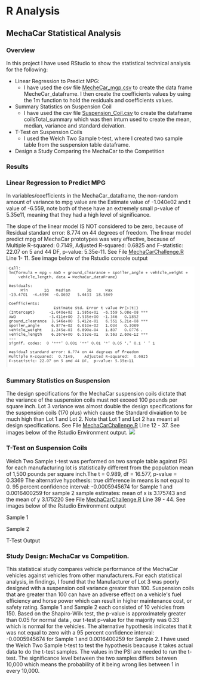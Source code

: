 # R Analysis
## MechaCar Statistical Analysis
### Overview
In this project I have used RStudio to show the statistical technical analysis for the following:

- Linear Regression to Predict MPG:
  - I have used the csv file [MecheCar_mgp.csv](https://github.com/Judyhm2/R_Analysis/blob/main/MechaCar_Statistical_Analysis/MechaCar_mpg.csv) to create the data frame MecheCar_dataframe. I then create the coefficients values by using the 1m function to hold the residuals and coefficients values.
- Summary Statistics on Suspension Coil
  - I have used the csv file [Suspension_Coil.csv](https://github.com/Judyhm2/R_Analysis/blob/main/MechaCar_Statistical_Analysis/Suspension_Coil.csv) to create the dataframe coilsTotal_summary which was then inturn used to create the mean, median, variance and standard deivation.
- T-Test on Suspension Coils
  - I used the Welch Two Sample t-test, where I created two sample table from the suspension table dataframe.
- Design a Study Comparing the MechaCar to the Competition
### Results
### Linear Regression to Predict MPG
In variables/coefficients in the MechaCar_dataframe, the non-random amount of variance to mpg value are the Estimate value of -1.040e02 and t value of -6.559, note both of these have an extremely small p-value of 5.35e11, meaning that they had a high level of significance.

The slope of the linear model IS NOT considered to be zero, because of Residual standard error: 8.774 on 44 degrees of freedom. The linear model predict mpg of MechaCar prototypes was very effective, because of Multiple R-squared: 0.7149, Adjusted R-squared: 0.6825 and F-statistic: 22.07 on 5 and 44 DF, p-value: 5.35e-11. See File [MechaCarChallenge.R](https://github.com/Judyhm2/R_Analysis/blob/main/MechaCar_Statistical_Analysis/MechaCarChallenge.R) Line 1- 11. See image below of the Rstudio console output

![](https://github.com/Judyhm2/R_Analysis/blob/main/MechaCar_Statistical_Analysis/Part1.png)


### Summary Statistics on Suspension
The design specifications for the MechaCar suspension coils dictate that the variance of the suspension coils must not exceed 100 pounds per square inch. Lot 3 variance was almost double the design specifications for the suspension coils (170 plus) which cause the Standard divaiation to be much high than Lot 1 and Lot 2. Note that Lot 1 and Lot 2 has meant all design specifications. See File [MechaCarChallenge.R](https://github.com/Judyhm2/R_Analysis/blob/main/MechaCar_Statistical_Analysis/MechaCarChallenge.R) Line 12 - 37. See images below of the Rstudio Environment output.
![](#)




### T-Test on Suspension Coils
Welch Two Sample t-test was performed on two sample table against PSI for each manufacturing lot is statistically different from the population mean of 1,500 pounds per square inch.The t = 0.989, df = 16.577, p-value = 0.3369 The alternative hypothesis: true difference in means is not equal to 0. 95 percent confidence interval: -0.0005945674 for Sample 1 and 0.0016400259 for sample 2 sample estimates: mean of x is 3.175743 and the mean of y 3.175220 See File [MechaCarChallenge.R](https://github.com/Judyhm2/R_Analysis/blob/main/MechaCar_Statistical_Analysis/MechaCarChallenge.R) Line 39 - 44. See images below of the Rstudio Environment output

Sample 1

Sample 2

T-Test Output

### Study Design: MechaCar vs Competition.
This statistical study compares vehicle performance of the MechaCar vehicles against vehicles from other manufacturers. For each statistical analysis, in findings, I found that the Manufacturer of Lot 3 was poorly designed with a suspension coil variance greater than 100. Suspension coils that are greater than 100 can have an adverse effect on a vehicle's fuel efficiency and horse power which can result in higher maintenance cost, or safety rating. Sample 1 and Sample 2 each consisted of 10 vehicles from 150. Based on the Shapiro-Wilk test, the p-value is approximately greater than 0.05 for normal data , our t-test p-value for the majority was 0.33 which is normal for the vehicles. The alternative hypothesis indicates that it was not equal to zero with a 95 percent confidence interval: -0.0005945674 for Sample 1 and 0.0016400259 for Sample 2. I have used the Welch Two Sample t-test to test the hypothesis beacause it takes actual data to do the t-test samples. The values in the PSI are needed to run the t-test. The significance level between the two samples differs between 10,000 which means the probability of it being wrong lies between 1 in every 10,000.
